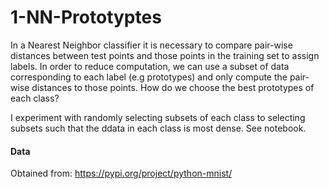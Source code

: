 # 1-NN-Prototyptes

In a Nearest Neighbor classifier it is necessary to compare pair-wise distances between test points and those points in the training set to assign labels. In order to reduce computation, we can use a subset of data corresponding to each label (e.g prototypes) and only compute the pair-wise distances to those points. How do we choose the best prototypes of each class? 

I experiment with randomly selecting subsets of each class to selecting subsets such that the ddata in each class is most dense. See notebook. 

#### Data 

Obtained from: https://pypi.org/project/python-mnist/
